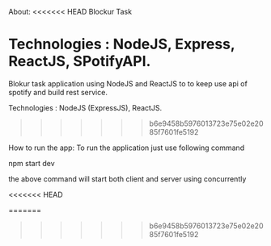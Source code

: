 About:
<<<<<<< HEAD
Blockur Task

Technologies :
NodeJS, Express, ReactJS, SPotifyAPI.
=======
Blokur task application using NodeJS and ReactJS to  to keep use api of spotify and build rest service.

Technologies :
NodeJS (ExpressJS), ReactJS.
>>>>>>> b6e9458b5976013723e75e02e2085f7601fe5192

How to run the app:
To run the application just use following command

npm start dev

the above command will start both client and server using concurrently

<<<<<<< HEAD

=======
>>>>>>> b6e9458b5976013723e75e02e2085f7601fe5192
